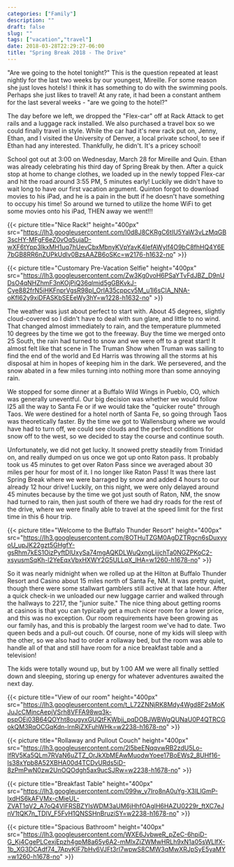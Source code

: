 ```yaml
---
categories: ["Family"]
description: ""
draft: false
slug: ""
tags: ["vacation","travel"]
date: 2018-03-28T22:29:27-06:00
title: "Spring Break 2018 - The Drive"
---
```


"Are we going to the hotel tonight?" This is the question repeated at least nightly for the last two weeks by our youngest, Mireille. For some reason she just loves hotels! I think it has something to do with the swimming pools. Perhaps she just likes to travel! At any rate, it had been a constant anthem for the last several weeks - "are we going to the hotel?"

The day before we left, we dropped the "Flex-car" off at Rack Attack to get rails and a luggage rack installed. We also purchased a travel box so we could finally travel in style. While the car had it's new rack put on, Jenny, Ethan, and I visited the University of Denver, a local private school, to see if Ethan had any interested. Thankfully, he didn't. It's a pricey school!

School got out at 3:00 on Wednesday, March 28 for Mireille and Quin. Ethan was already celebrating his third day of Spring Break by then. After a quick stop at home to change clothes, we loaded up in the newly topped Flex-car and hit the road around 3:55 PM, 5 minutes early! Luckily we didn't have to wait long to have our first vacation argument. Quinton forgot to download movies to his iPad, and he is a pain in the butt if he doesn't have something to occupy his time! So around we turned to utilize the home WiFi to get some movies onto his iPad, THEN away we went!!!

{{< picture title="Nice Rack!" height="400px" src="https://lh3.googleusercontent.com/l0d8J8CKRgC6tIU5YaW3vLzMqGB3scHY-MFgF6eZ0vOq5ujaD-wXF6tYpp3lkxMH1uq7hUevCbxMbnyKVpYavK4IefAWyIf4O9bC8fhHQ4Y6E7bGB8RR6nZUPkUdlv0BzsAAZB6oSKc=w2176-h1632-no" >}}

{{< picture title="Customary Pre-Vacation Selfie" height="400px" src="https://lh3.googleusercontent.com/Zw3Kg0voH6PSaYTvFdJBZ_D9nUDsO4qNHZhmF3nKOjPiQ36qlmid5gGBKvkJ-Cye882frN5iHKFnprVgsR98pl_OrlA35cppcv5M_u1l6sClA_NNA-oKfI62y9xiDFASKbSEEeWy3hY=w1228-h1632-no" >}}

The weather was just about perfect to start with. About 45 degrees, slightly cloud-covered so I didn't have to deal with sun glare, and little to no wind. That changed almost immediately to rain, and the temperature plummeted 10 degrees by the time we got to the freeway. Buy the time we merged onto 25 South, the rain had turned to snow and we were off to a great start! It almost felt like that scene in The Truman Show when Truman was sailing to find the end of the world and Ed Harris was throwing all the storms at his disposal at him in hopes of keeping him in the dark. We persevered, and the snow abated in a few miles turning into nothing more than some annoying rain.

We stopped for some dinner at a Buffalo Wild Wings in Pueblo, CO, which was generally uneventful. Our big decision was whether we would follow I25 all the way to Santa Fe or if we would take the "quicker route" through Taos. We were destined for a hotel north of Santa Fe, so going through Taos was theoretically faster. By the time we got to Wallensburg where we would have had to turn off, we could see clouds and the perfect conditions for snow off to the west, so we decided to stay the course and continue south.

Unfortunately, we did not get lucky. It snowed pretty steadily from Trinidad on, and really dumped on us once we got up onto Raton pass. It probably took us 45 minutes to get over Raton Pass since we averaged about 30 miles per hour for most of it. I no longer like Raton Pass! It was there last Spring Break where we were barraged by snow and added 4 hours to our already 12 hour drive! Luckily, on this night, we were only delayed around 45 minutes because by the time we got just south of Raton, NM, the snow had turned to rain, then just south of there we had dry roads for the rest of the drive, where we were finally able to travel at the speed limit for the first time in this 6 hour trip.

{{< picture title="Welcome to the Buffalo Thunder Resort" height="400px" src="https://lh3.googleusercontent.com/8OTHuTZGM0AgDZTRgcn6sDuxyvoU_upJK22gzt5GHgfY-gsRhm7kES1OizPyftDlUxySa74mgAQKDLWuQxngLijjchTa0NGZPKoC2-xsyusmSqKh-l2YeEqxVbxHXWY2G5ULLqX_lHA=w1260-h1678-no" >}}

So it was nearly midnight when we rolled up at the Hilton at Buffalo Thunder Resort and Casino about 15 miles north of Santa Fe, NM. It was pretty quiet, though there were some stallwart gamblers still active at that late hour. After a quick check-in we unloaded our new luggage carrier and walked through the hallways to 2217, the "junior suite." The nice thing about getting rooms at casinos is that you can typically get a much nicer room for a lower price, and this was no exception. Our room requirements have been growing as our family has, and this is probably the largest room we've had to date. Two queen beds and a pull-out couch. Of course, none of my kids will sleep with the other, so we also had to order a rollaway bed, but the room was able to handle all of that and still have room for a nice breakfast table and a television!

The kids were totally wound up, but by 1:00 AM we were all finally settled down and sleeping, storing up energy for whatever adventures awaited the next day.

{{< picture title="View of our room" height="400px" src="https://lh3.googleusercontent.com/t_L72ZNNjRK8Mdy4Wgd8F2sMoKJuJcCMjncAepjVSrh8VFFA98wq3k-pspOEj03B64QOYht8ougyxGUQtFKWbjj_pqDOBJWBWgQUNaU0P4QTRCGokQM3RqOCGqKdn-lrnRjZXFuhWHk=w2238-h1678-no" >}}

{{< picture title="Rollaway and Pullout Couch" height="400px" src="https://lh3.googleusercontent.com/2l5beENqqvwRB2zdU5Lo-IfRV5Ka5QLm7RVaN6uZTZ_OrJkXbMEAwMuodwYoee17BoEWs2_8UHf16-ls38xYpb8A52XBHA00d4TCDvURds5iD-8zPmPwN0zw2UnOQOdgh5ax9ucSJRw=w2238-h1678-no" >}}

{{< picture title="Breakfast Table" height="400px" src="https://lh3.googleusercontent.com/099w_y7Iro8nA0uYg-X3ILlGmP-lxdHS6kAFVMx-cMieUL-ZVAT1qV2_A7oQ4VlFRSBZYlsWDM3aUM6jHhfOAglH6HAZU0229r_ftXC7eJnV1tQK7n_TDlV_F5FvH1QNSSHnBruziSY=w2238-h1678-no" >}}

{{< picture title="Spacious Bathroom" height="400px" src="https://lh3.googleusercontent.com/WXE6JvbweR_pZeC-6hpiD-G_Kj4CgePLCexjEpzh4gpM8a65y6A2-mMlxZjZWMwHRLh9xN1a05sWLlfX-1b_XG3DCAdf74_7ApvKlF7bHv6VJFt3rl7wpwS8CMW3qMwXRJpSyE5yaMY=w1260-h1678-no" >}}
